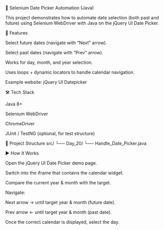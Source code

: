 📅 Selenium Date Picker Automation (Java)

This project demonstrates how to automate date selection (both past and future) using Selenium WebDriver with Java on the jQuery UI Date Picker.

🚀 Features

Select future dates (navigate with “Next” arrow).

Select past dates (navigate with “Prev” arrow).

Works for day, month, and year selection.

Uses loops + dynamic locators to handle calendar navigation.

Example website: jQuery UI Datepicker

🛠️ Tech Stack

Java 8+

Selenium WebDriver

ChromeDriver

JUnit / TestNG (optional, for test structure)

📂 Project Structure
src/
 └── Day_20/
      └── Handle_Date_Picker.java

▶️ How It Works

Open the jQuery UI Date Picker demo page.

Switch into the iframe that contains the calendar widget.

Compare the current year & month with the target.

Navigate:

Next arrow → until target year & month (future date).

Prev arrow ← until target year & month (past date).

Once the correct calendar is displayed, select the day.